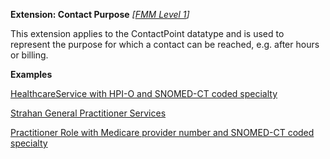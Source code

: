 **Extension: Contact Purpose** *[[FMM Level 1](guidance.html)]*

This extension applies to the ContactPoint datatype and is used to represent the purpose for which a contact can be reached, e.g. after hours or billing.


**Examples**

[HealthcareService with HPI-O and SNOMED-CT coded specialty](HealthcareService-example0.html)

[Strahan General Practitioner Services](HealthcareService-example3.html)

[Practitioner Role with Medicare provider number and SNOMED-CT coded specialty](PractitionerRole-example0.html)


